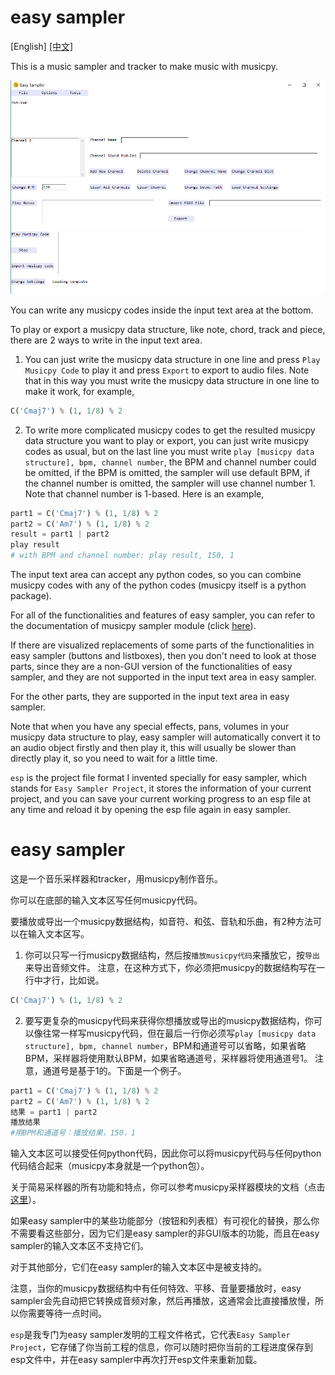 # easy sampler

[English] [[中文]](#easy-sampler-1)

This is a music sampler and tracker to make music with musicpy.

![image](https://github.com/Rainbow-Dreamer/easy-sampler/blob/main/previews/1.jpg?raw=True)

You can write any musicpy codes inside the input text area at the bottom.

To play or export a musicpy data structure, like note, chord, track and piece, there are 2 ways to write in the input text area.

1. You can just write the musicpy data structure in one line and press `Play Musicpy Code` to play it and press `Export` to export to audio files. 
Note that in this way you must write the musicpy data structure in one line to make it work, for example,
```python
C('Cmaj7') % (1, 1/8) % 2
```

2. To write more complicated musicpy codes to get the resulted musicpy data structure you want to play or export, you can just write musicpy codes as usual, but on the last line you must write `play [musicpy data structure], bpm, channel number`, the BPM and channel number could be omitted, if the BPM is omitted, the sampler will use default BPM, if the channel number is omitted, the sampler will use channel number 1. 
Note that channel number is 1-based. Here is an example,
```python
part1 = C('Cmaj7') % (1, 1/8) % 2
part2 = C('Am7') % (1, 1/8) % 2
result = part1 | part2
play result
# with BPM and channel number: play result, 150, 1
```

The input text area can accept any python codes, so you can combine musicpy codes with any of the python codes (musicpy itself is a python package).

For all of the functionalities and features of easy sampler, you can refer to the documentation of musicpy sampler module (click [here](https://github.com/Rainbow-Dreamer/musicpy/wiki/musicpy-sampler-module)).

If there are visualized replacements of some parts of the functionalities in easy sampler (buttons and listboxes), then you don't need to look at those parts, since they are a non-GUI version of the functionalities of easy sampler, and they are not supported in the input text area in easy sampler.

For the other parts, they are supported in the input text area in easy sampler.

Note that when you have any special effects, pans, volumes in your musicpy data structure to play, easy sampler will automatically convert it to an audio object firstly and then play it, this will usually be slower than directly play it, so you need to wait for a little time. 

`esp` is the project file format I invented specially for easy sampler, which stands for `Easy Sampler Project`, it stores the information of your current project, and you can save your current working progress to an esp file at any time and reload it by opening the esp file again in easy sampler.

# easy sampler

这是一个音乐采样器和tracker，用musicpy制作音乐。

你可以在底部的输入文本区写任何musicpy代码。

要播放或导出一个musicpy数据结构，如音符、和弦、音轨和乐曲，有2种方法可以在输入文本区写。

1. 你可以只写一行musicpy数据结构，然后按`播放musicpy代码`来播放它，按`导出`来导出音频文件。
注意，在这种方式下，你必须把musicpy的数据结构写在一行中才行，比如说。
```python
C('Cmaj7') % (1, 1/8) % 2
```

2. 要写更复杂的musicpy代码来获得你想播放或导出的musicpy数据结构，你可以像往常一样写musicpy代码，但在最后一行你必须写`play [musicpy data structure], bpm, channel number`，BPM和通道号可以省略，如果省略BPM，采样器将使用默认BPM，如果省略通道号，采样器将使用通道号1。
注意，通道号是基于1的。下面是一个例子。
```python
part1 = C('Cmaj7') % (1, 1/8) % 2
part2 = C('Am7') % (1, 1/8) % 2
结果 = part1 | part2
播放结果
#用BPM和通道号：播放结果，150，1
```

输入文本区可以接受任何python代码，因此你可以将musicpy代码与任何python代码结合起来（musicpy本身就是一个python包）。

关于简易采样器的所有功能和特点，你可以参考musicpy采样器模块的文档（点击[这里](https://github.com/Rainbow-Dreamer/musicpy/wiki/musicpy-sampler-module)）。

如果easy sampler中的某些功能部分（按钮和列表框）有可视化的替换，那么你不需要看这些部分，因为它们是easy sampler的非GUI版本的功能，而且在easy sampler的输入文本区不支持它们。

对于其他部分，它们在easy sampler的输入文本区中是被支持的。

注意，当你的musicpy数据结构中有任何特效、平移、音量要播放时，easy sampler会先自动把它转换成音频对象，然后再播放，这通常会比直接播放慢，所以你需要等待一点时间。

`esp`是我专门为easy sampler发明的工程文件格式，它代表`Easy Sampler Project`，它存储了你当前工程的信息，你可以随时把你当前的工程进度保存到esp文件中，并在easy sampler中再次打开esp文件来重新加载。
